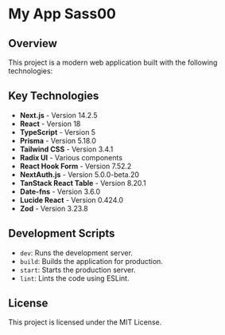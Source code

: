 # My App Sass00

## Overview

This project is a modern web application built with the following technologies:

## Key Technologies

- **Next.js** - Version 14.2.5
- **React** - Version 18
- **TypeScript** - Version 5
- **Prisma** - Version 5.18.0
- **Tailwind CSS** - Version 3.4.1
- **Radix UI** - Various components
- **React Hook Form** - Version 7.52.2
- **NextAuth.js** - Version 5.0.0-beta.20
- **TanStack React Table** - Version 8.20.1
- **Date-fns** - Version 3.6.0
- **Lucide React** - Version 0.424.0
- **Zod** - Version 3.23.8

## Development Scripts

- `dev`: Runs the development server.
- `build`: Builds the application for production.
- `start`: Starts the production server.
- `lint`: Lints the code using ESLint.

## License

This project is licensed under the MIT License.
